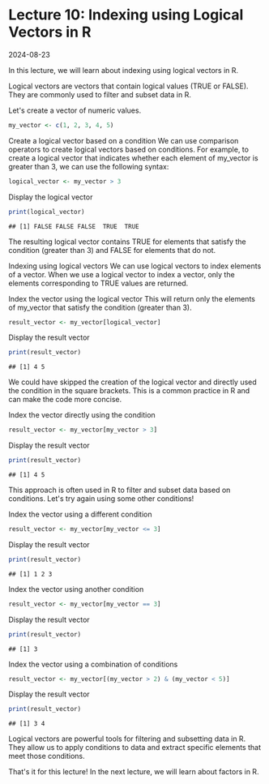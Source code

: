 # Lecture 10: Indexing using Logical Vectors in R
2024-08-23

In this lecture, we will learn about indexing using logical vectors in R.

Logical vectors are vectors that contain logical values (TRUE or FALSE).
They are commonly used to filter and subset data in R.

Let's create a vector of numeric values.


``` r
my_vector <- c(1, 2, 3, 4, 5)
```

Create a logical vector based on a condition
We can use comparison operators to create logical vectors based on conditions.
For example, to create a logical vector that indicates whether each element of my_vector is greater than 3, we can use the following syntax:


``` r
logical_vector <- my_vector > 3
```

Display the logical vector


``` r
print(logical_vector)
```

```
## [1] FALSE FALSE FALSE  TRUE  TRUE
```

The resulting logical vector contains TRUE for elements that satisfy the condition (greater than 3) and FALSE for elements that do not.

Indexing using logical vectors
We can use logical vectors to index elements of a vector.
When we use a logical vector to index a vector, only the elements corresponding to TRUE values are returned.

Index the vector using the logical vector
This will return only the elements of my_vector that satisfy the condition (greater than 3).


``` r
result_vector <- my_vector[logical_vector]
```

Display the result vector


``` r
print(result_vector)
```

```
## [1] 4 5
```

We could have skipped the creation of the logical vector and directly used the condition in the square brackets.
This is a common practice in R and can make the code more concise.

Index the vector directly using the condition


``` r
result_vector <- my_vector[my_vector > 3]
```

Display the result vector


``` r
print(result_vector)
```

```
## [1] 4 5
```

This approach is often used in R to filter and subset data based on conditions.
Let's try again using some other conditions!

Index the vector using a different condition


``` r
result_vector <- my_vector[my_vector <= 3]
```

Display the result vector


``` r
print(result_vector)
```

```
## [1] 1 2 3
```

Index the vector using another condition


``` r
result_vector <- my_vector[my_vector == 3]
```

Display the result vector


``` r
print(result_vector)
```

```
## [1] 3
```

Index the vector using a combination of conditions


``` r
result_vector <- my_vector[(my_vector > 2) & (my_vector < 5)]
```

Display the result vector


``` r
print(result_vector)
```

```
## [1] 3 4
```

Logical vectors are powerful tools for filtering and subsetting data in R.
They allow us to apply conditions to data and extract specific elements that meet those conditions.

That's it for this lecture! In the next lecture, we will learn about factors in R.

